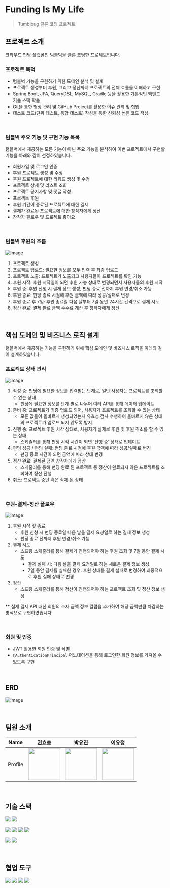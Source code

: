 # Funding Is My Life

> Tumblbug 클론 코딩 프로젝트

## 프로젝트 소개

크라우드 펀딩 플랫폼인 텀블벅을 클론 코딩한 프로젝트입니다.

### 프로젝트 목적

- 텀블벅 기능을 구현하기 위한 도메인 분석 및 설계
- 프로젝트 생성부터 후원, 그리고 정산까지 프로젝트의 전체 흐름을 이해하고 구현
- Spring Boot, JPA, QueryDSL, MySQL, Gradle 등을 활용한 기본적인 백엔드 기술 스택 학습
- Git을 통한 형상 관리 및 GitHub Project를 활용한 이슈 관리 및 협업
- 테스트 코드(단위 테스트, 통합 테스트) 작성을 통한 신뢰성 높은 코드 작성

<br>

### 텀블벅 주요 기능 및 구현 기능 목록

텀블벅에서 제공하는 모든 기능이 아닌 주요 기능을 분석하여 이번 프로젝트에서 구현할 기능을 아래와 같이 선정하였습니다.

- 회원가입 및 로그인 인증
- 후원 프로젝트 생성 및 수정
- 후원 프로젝트에 대한 리워드 생성 및 수정
- 프로젝트 상세 및 리스트 조회
- 프로젝트 공지사항 및 댓글 작성
- 프로젝트 후원
- 후원 기간이 종료된 프로젝트에 대한 결제
- 결제가 완료된 프로젝트에 대한 창작자에게 정산
- 창작자 팔로우 및 프로젝트 좋아요

<br>

### 텀블벅 후원의 흐름

![image](https://github.com/Ogu-Family/fiml-backend/assets/113650170/ab181b92-b147-4341-962c-1826d3bcc513)

1. 프로젝트 생성
2. 프로젝트 업로드: 필요한 정보를 모두 입력 후 최종 업로드
3. 프로젝트 노출: 프로젝트가 노출되고 사용자들이 프로젝트를 확인 가능
4. 후원 시작: 후원 시작일이 되면 후원 가능 상태로 변경되면서 사용자들의 후원 시작
5. 후원 중: 후원 신청 시 결제 정보 생성, 펀딩 종료 전까지 후원 변경/취소 가능
6. 후원 종료: 펀딩 종료 시점에 후원 금액에 따라 성공/실패로 변경
7. 후원 종료 후 7일: 후원 종료일 다음 날부터 7일 동안 24시간 간격으로 결제 시도
8. 정산 완료: 결제 완료 금액 수수료 계산 후 창작자에게 정산

<br>

## 핵심 도메인 및 비즈니스 로직 설계

텀블벅에서 제공하는 기능을 구현하기 위해 핵심 도메인 및 비즈니스 로직을 아래와 같이 설계하였습니다.

### 프로젝트 상태 관리

![image](https://github.com/Ogu-Family/fiml-backend/assets/113650170/dd8a7f29-d291-4921-ac42-47b3be5ac9e7)

1. 작성 중: 펀딩에 필요한 정보를 입력받는 단계로, 일반 사용자는 프로젝트를 조회할 수 없는 상태
    - 펀딩에 필요한 정보를 단계 별로 나누어 여러 API를 통해 데이터 업데이트
2. 준비 중: 프로젝트가 최종 업로드 되어, 사용자가 프로젝트를 조회할 수 있는 상태
    - 모든 값들이 올바르게 생성되었는지 유효성 검사 수행하여 올바르지 않은 상태의 프로젝트가 업로드 되지 않도록 방지
3. 진행 중: 프로젝트 후원 시작 상태로, 사용자가 실제로 후원 및 후원 취소를 할 수 있는 상태
    - 스케줄러를 통해 펀딩 시작 시간이 되면 ‘진행 중’ 상태로 업데이트
4. 펀딩 성공 / 펀딩 실패: 펀딩 종료 시점에 후원 금액에 따라 성공/실패로 변경
    - 펀딩 종료 시간이 되면 금액에 따라 상태 변경
5. 정산 완료: 결제된 금액 창작자에게 정산
    - 스케줄러를 통해 펀딩 완료 된 프로젝트 중 정산이 완료되지 않은 프로젝트를 조회하여 정산 진행
6. 취소: 프로젝트 중단 혹은 삭제 된 상태

<br>

### 후원-결제-정산 플로우

![image](https://github.com/Ogu-Family/fiml-backend/assets/113650170/c23c2835-aac3-4a38-97b5-316a546a731e)

1. 후원 시작 및 종료
    - 후원 신청 시 펀딩 종료일 다음 날을 결제 요청일로 하는 결제 정보 생성
    - 펀딩 종료 전까지 후원 변경/취소 가능
2. 결제 시도
    - 스프링 스케줄러를 통해 결제가 진행되어야 하는 후원 조회 및 7일 동안 결제 시도
        - 결제 실패 시: 다음 날을 결제 요청일로 하는 새로운 결제 정보 생성
        - 7일 동안 결제를 실패한 경우: 후원 상태를 결제 실패로 변경하여 최종적으로 후원 실패 상태로 변경
3. 정산
    - 스프링 스케줄러를 통해 정산이 진행되어야 하는 프로젝트 조회 및 정산 정보 생성

** 실제 결제 API 대신 회원의 소지 금액 정보 컬럼을 추가하여 해당 금액만큼 차감하는 방식으로 구현하였습니다.

<br>

### 회원 및 인증

- JWT 활용한 회원 인증 및 식별
- `@AuthenticationPrincipal` 어노테이션을 통해 로그인한 회원 정보를 가져올 수 있도록 구현

<br>

## ERD

![image](https://github.com/Ogu-Family/fiml-backend/assets/113650170/6141dde8-a6bc-4714-9d9f-2eca6cbd90fe)

<br>

## 팀원 소개

|  Name   |             [권효승](https://github.com/hyoguoo)              |             [박유진](https://github.com/eugene225)              |             [이유정](https://github.com/letskuku)              |
|:-------:|:----------------------------------------------------------:|:------------------------------------------------------------:|:-----------------------------------------------------------:|
| Profile | <img width="100px" src="https://github.com/hyoguoo.png" /> | <img width="100px" src="https://github.com/eugene225.png" /> | <img width="100px" src="https://github.com/letskuku.png" /> |

<br>

## 기술 스택

<img src="https://img.shields.io/badge/Java 17-008FC7?style=flat-square&logo=Java&logoColor=white"></img>
<img src="https://img.shields.io/badge/JUnit5-25A162?style=flat-square&logo=JUnit5&logoColor=white"></img>

<img src="https://img.shields.io/badge/Spring 6.1.1-58CC02?style=flat-square&logo=Spring&logoColor=white"/></img>
<img src="https://img.shields.io/badge/Spring Boot 3.2.0-6DB33F?style=flat-square&logo=Spring Boot&logoColor=white"/></img>
<img src="https://img.shields.io/badge/Spring Data JPA-ECD53F?style=flat-square&logo=JPA&logoColor=white"/></img>
<img src="https://img.shields.io/badge/Query DSL-669DF6?style=flat-square&logo=JPA&logoColor=white"/></img>

<img src="https://img.shields.io/badge/MySQL 8.0-4479A1?style=flat-square&logo=MySQL&logoColor=white"></img>
<img src="https://img.shields.io/badge/Gradle-02303A?style=flat-square&logo=Gradle&logoColor=white"></img>

<br>

## 협업 도구

<img src="https://img.shields.io/badge/Git-F05032.svg?style=flat-square&logo=Git&logoColor=white"></img>
<img src="https://img.shields.io/badge/GitHub Project-181717.svg?style=flat-square&logo=GitHub&logoColor=white"></img>
<img src="https://img.shields.io/badge/Notion-000000?style=flat-square&logo=Notion&logoColor=white"></img>
<img src="https://img.shields.io/badge/Swagger-85EA2D?style=flat-square&logo=Swagger&logoColor=white"></img>
